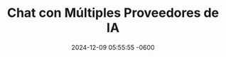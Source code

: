 ---
layout: idea
title: "Chat con Múltiples Proveedores de IA"
date: 2024-12-09 05:55:55 -0600
categories: projects
description: "Una aplicación de chat versátil que admite múltiples proveedores de IA y permite a los usuarios gestionar el contexto y las conversaciones."
image: /assets/images/placeholder-screenshot.svg
order: 6
status: En producción
tech_stack:
  - TypeScript
  - React
  - Node.js
  - Express
created_at: 2024-12-09
updated_at: 2024-12-09
categories: [Web Development, Events]
tags: [ai, events, recommendations, feedback]
features:
  - "Soporte para múltiples modelos de IA"
  - "Selección de contexto controlada por el usuario"
  - "Gestión de múltiples chats"
  - "Manejo de prompts personalizados"
live-demo: https://venerable-narwhal-fc12b4.netlify.app
published: false
---